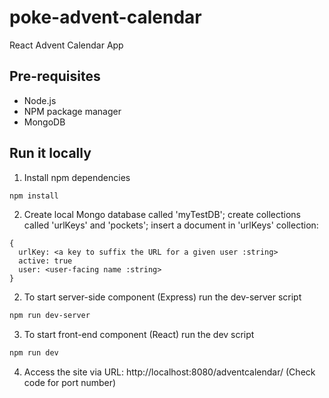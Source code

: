 # poke-advent-calendar
React Advent Calendar App

## Pre-requisites
- Node.js
- NPM package manager
- MongoDB

## Run it locally
1. Install npm dependencies
```bash
npm install
```

2. Create local Mongo database called 'myTestDB'; create collections called 'urlKeys' and 'pockets'; insert a document in 'urlKeys' collection:
```
{
  urlKey: <a key to suffix the URL for a given user :string>
  active: true
  user: <user-facing name :string> 
}
```

2. To start server-side component (Express) run the dev-server script
```bash
npm run dev-server
```

3. To start front-end component (React) run the dev script
```bash
npm run dev
```

4. Access the site via URL: http://localhost:8080/adventcalendar/<urlKey from the document inserted> (Check code for port number)

